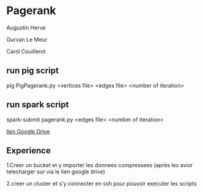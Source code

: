 # Pagerank

Augustin Herve

Gurvan Le Meur

Carol Couillerot

## run pig script
pig PigPagerank.py \<vertices file\> \<edges file\> \<number of iteration\>

## run spark script
spark-submit pagerank.py \<edges file\> \<number of iteration\>

[lien Google Drive](https://drive.google.com/drive/folders/1KwVgHGXdp_rCTEYURWS6WT83B_nXoZrC?usp=sharing)

## Experience

1.Creer un bucket et y importer les donnees compressees (après  les avoir telecharger sur via le lien google drive)

2.creer un cluster et s'y connecter en ssh pour pouvoir executer les scripts 

